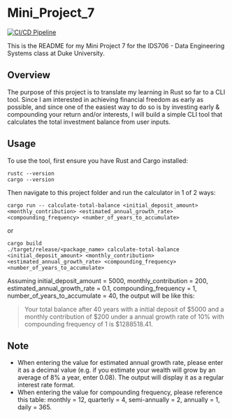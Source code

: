 # Mini_Project_7
[![CI/CD Pipeline](https://github.com/nogibjj/Peter_Min_Data_Engineering_Project7/actions/workflows/cicd.yml/badge.svg)](https://github.com/nogibjj/Peter_Min_Data_Engineering_Project7/actions/workflows/cicd.yml)

This is the README for my Mini Project 7 for the IDS706 - Data Engineering Systems class at Duke University.

## Overview
The purpose of this project is to translate my learning in Rust so far to a CLI tool. Since I am interested in achieving financial freedom as early as possible, and since one of the easiest way to do so is by investing early & compounding your return and/or interests, I will build a simple CLI tool that calculates the total investment balance from user inputs.

## Usage
To use the tool, first ensure you have Rust and Cargo installed:

```
rustc --version
cargo --version
```

Then navigate to this project folder and run the calculator in 1 of 2 ways:

`cargo run -- calculate-total-balance <initial_deposit_amount> <monthly_contribution> <estimated_annual_growth_rate> <compounding_frequency> <number_of_years_to_accumulate>`

or
```
cargo build
./target/release/<package_name> calculate-total-balance <initial_deposit_amount> <monthly_contribution> <estimated_annual_growth_rate> <compounding_frequency> <number_of_years_to_accumulate>
```

Assuming initial_deposit_amount = 5000, monthly_contribution = 200, estimated_annual_growth_rate = 0.1, compounding_frequency = 1, number_of_years_to_accumulate = 40, the output will be like this:
> Your total balance after 40 years with a initial deposit of $5000 and a monthly contribution of $200 under a annual growth rate of 10% with compounding frequency of 1 is $1288518.41.

## Note
- When entering the value for estimated annual growth rate, please enter it as a decimal value (e.g. if you estimate your wealth will grow by an average of 8% a year, enter 0.08). The output will display it as a regular interest rate format.
- When entering the value for compounding frequency, please reference this table: monthly = 12, quarterly = 4, semi-annually = 2, annually = 1, daily = 365.
